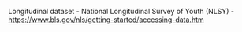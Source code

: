 
Longitudinal dataset - National Longitudinal Survey of Youth (NLSY) - https://www.bls.gov/nls/getting-started/accessing-data.htm


